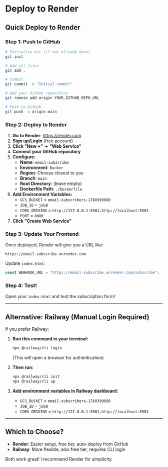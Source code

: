 # Deploy to Render

## Quick Deploy to Render

### Step 1: Push to GitHub

```bash
# Initialize git (if not already done)
git init

# Add all files
git add .

# Commit
git commit -m "Initial commit"

# Add your GitHub repository
git remote add origin YOUR_GITHUB_REPO_URL

# Push to GitHub
git push -u origin main
```

### Step 2: Deploy to Render

1. **Go to Render**: https://render.com
2. **Sign up/Login** (free account)
3. **Click "New +"** → **"Web Service"**
4. **Connect your GitHub repository**
5. **Configure:**
   - **Name**: `email-subscribe`
   - **Environment**: `Docker`
   - **Region**: Choose closest to you
   - **Branch**: `main`
   - **Root Directory**: (leave empty)
   - **Dockerfile Path**: `./Dockerfile`
6. **Add Environment Variables:**
   - `GCS_BUCKET` = `email-subscribers-1760399688`
   - `JOB_ID` = `job8`
   - `CORS_ORIGINS` = `http://127.0.0.1:5501,http://localhost:5501`
   - `PORT` = `8080`
7. **Click "Create Web Service"**

### Step 3: Update Your Frontend

Once deployed, Render will give you a URL like:
```
https://email-subscribe.onrender.com
```

Update `index.html`:
```javascript
const WEBHOOK_URL = "https://email-subscribe.onrender.com/subscribe";
```

### Step 4: Test!

Open your `index.html` and test the subscription form!

---

## Alternative: Railway (Manual Login Required)

If you prefer Railway:

1. **Run this command in your terminal:**
   ```bash
   npx @railway/cli login
   ```
   (This will open a browser for authentication)

2. **Then run:**
   ```bash
   npx @railway/cli init
   npx @railway/cli up
   ```

3. **Add environment variables in Railway dashboard:**
   - `GCS_BUCKET` = `email-subscribers-1760399688`
   - `JOB_ID` = `job8`
   - `CORS_ORIGINS` = `http://127.0.0.1:5501,http://localhost:5501`

---

## Which to Choose?

- **Render**: Easier setup, free tier, auto-deploy from GitHub
- **Railway**: More flexible, also free tier, requires CLI login

Both work great! I recommend Render for simplicity.

